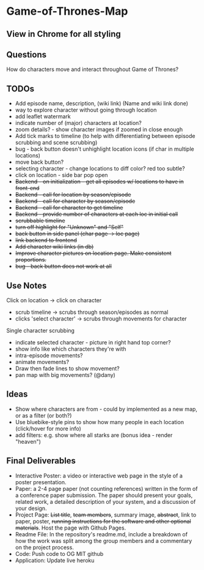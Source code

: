 # Game-of-Thrones-Map

## View in Chrome for all styling

## Questions
How do characters move and interact throughout Game of Thrones?

## TODOs
- Add episode name, description, (wiki link) (Name and wiki link done)
- way to explore character without going through location
- add leaflet watermark
- indicate number of (major) characters at location?
- zoom details? - show character images if zoomed in close enough
- Add tick marks to timeline (to help with differentiating between episode scrubbing and scene scrubbing)
- bug - back button doesn't unhighlight location icons (if char in multiple locations)
- move back button?
- selecting character - change locations to diff color? red too subtle?
- click on location - side bar pop open
- ~~Backend - on initialization - get all episodes w/ locations to have in front-end~~
- ~~Backend - call for location by season/episode~~
- ~~Backend - call for character by season/episode~~
- ~~Backend - call for character to get timeline~~
- ~~Backend - provide number of characters at each loc in initial call~~
- ~~scrubbable timeline~~
- ~~turn off highlight for "Unknown" and "Self"~~
- ~~back button in side panel (char page -> loc page)~~
- ~~link backend to frontend~~
- ~~Add character wiki links (in db)~~
- ~~Improve character pictures on location page. Make consistent proportions.~~
- ~~bug - back button does not work at all~~

## Use Notes
Click on location -> click on character
- scrub timeline -> scrubs through season/episodes as normal
- clicks 'select character' -> scrubs through movements for character

Single character scrubbing
- indicate selected character - picture in right hand top corner?
- show info like which characters they're with
- intra-episode movements?
- animate movements?
- Draw then fade lines to show movement?
- pan map with big movements? (@dany)

## Ideas
- Show where characters are from - could by implemented as a new map, or as a filter (or both?)
- Use bluebike-style pins to show how many people in each location (click/hover for more info)
- add filters: e.g. show where all starks are (bonus idea - render "heaven")


## Final Deliverables
- Interactive Poster: a video or interactive web page in the style of a poster presentation.
- Paper: a 2-4 page paper (not counting references) written in the form of a conference paper submission. The paper should present your goals, related work, a detailed description of your system, and a discussion of your design.
- Project Page: ~~List title~~, ~~team members~~, summary image, ~~abstract~~, link to paper, poster, ~~running instructions for the software and other optional materials~~. Host the page with Github Pages.
- Readme File: In the repository's readme.md, include a breakdown of how the work was split among the group members and a commentary on the project process.
- Code: Push code to OG MIT github
- Application: Update live heroku
